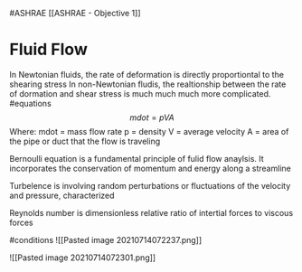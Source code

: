 #ASHRAE 
[[ASHRAE - Objective 1]]
# Fluid Flow 

In Newtonian fluids,  the rate of deformation is directly proportiontal to the shearing stress
In non-Newtonian fludis, the realtionship between the rate of dormation and shear stress is much much much more complicated.
#equations 
$$ mdot = pVA$$
Where:
mdot = mass flow rate 
p = density 
V = average velocity 
A = area of the pipe or duct that the flow is traveling 

Bernoulli equation is a fundamental principle of fulid flow anaylsis. It incorporates the conservation of momentum and energy along a streamline 

Turbelence is involving random perturbations or fluctuations of the velocity and pressure, characterized 

Reynolds number is dimensionless relative ratio of intertial forces to viscous forces 

#conditions 
![[Pasted image 20210714072237.png]]

![[Pasted image 20210714072301.png]]

